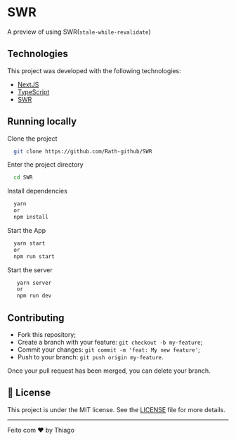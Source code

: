 
# SWR

A preview of using SWR(`stale-while-revalidate`)


## Technologies

This project was developed with the following technologies:

- [NextJS](https://reactjs.org)
- [TypeScript](https://www.typescriptlang.org/)
- [SWR](https://swr.vercel.app/)
## Running locally

Clone the project

```bash
  git clone https://github.com/Rath-github/SWR
```

Enter the project directory

```bash
  cd SWR
```

Install dependencies

```bash
  yarn
  or
  npm install
```

Start the App

```bash
  yarn start
  or
  npm run start
```

Start the server

```bash
   yarn server
   or
   npm run dev
```
## Contributing

- Fork this repository;
- Create a branch with your feature: `git checkout -b my-feature`;
- Commit your changes: `git commit -m 'feat: My new feature'`;
- Push to your branch: `git push origin my-feature`.

Once your pull request has been merged, you can delete your branch.

## 📄 License

This project is under the MIT license. See the [LICENSE](LICENSE.md) file for more details.

---

Feito com ♥ by Thiago
